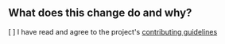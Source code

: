 <!-- PR Template
Thank you for contributing! Please read through the following **before** opening your PR.
* Verify you have read the Contribution Guidelines on the ./CONTRIBUTING.md document
-->

## What does this change do and why?



[ ] I have read and agree to the project's [contributing guidelines](../CONTRIBUING.md)